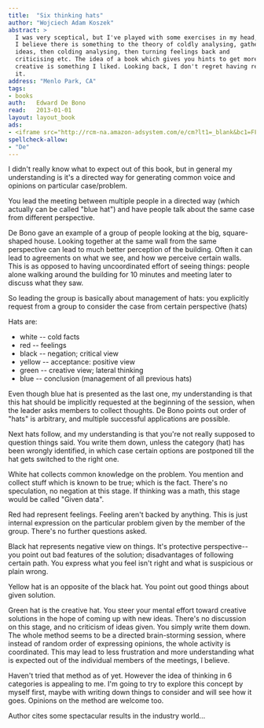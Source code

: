 ```yaml
---
title:	"Six thinking hats"
author: "Wojciech Adam Koszek"
abstract: >
  I was very sceptical, but I've played with some exercises in my head, and
  I believe there is something to the theory of coldly analysing, gather
  ideas, then colding analysing, then turning feelings back and
  criticising etc. The idea of a book which gives you hints to get more
  creative is something I liked. Looking back, I don't regret having read
  it.
address: "Menlo Park, CA"
tags:
- books
auth:	Edward De Bono
read:	2013-01-01
layout: layout_book
ads:
- <iframe src="http://rcm-na.amazon-adsystem.com/e/cm?lt1=_blank&bc1=FFFFFF&IS2=1&bg1=FFFFFF&fc1=000000&lc1=FF0000&t=wkoszek-20&o=1&p=8&l=as4&m=amazon&f=ifr&ref=ss_til&asins=0316178314" style="width:120px;height:240px;" scrolling="no" marginwidth="0" marginheight="0" frameborder="0"></iframe>
spellcheck-allow:
- "De"
---
```

I didn't really know what to expect out of this book, but in general my
understanding is it's a directed way for generating common voice and
opinions on particular case/problem.

You lead the meeting between multiple people in a directed way (which
actually can be called "blue hat") and have people talk about the same case
from different perspective.

De Bono gave an example of a group of people looking at the big,
square-shaped house. Looking together at the same wall from the same
perspective can lead to much better perception of the building. Often it can
lead to agreements on what we see, and how we perceive certain walls. This
is as opposed to having uncoordinated effort of seeing things: people alone
walking around the building for 10 minutes and meeting later to discuss what
they saw.

So leading the group is basically about management of hats: you explicitly
request from a group to consider the case from certain perspective (hats)

Hats are:

+ white -- cold facts
+ red -- feelings
+ black -- negation; critical view
+ yellow -- acceptance: positive view
+ green -- creative view; lateral thinking
+ blue -- conclusion (management of all previous hats)

Even though blue hat is presented as the last one, my understanding is that
this hat should be implicitly requested at the beginning of the session,
when the leader asks members to collect thoughts. De Bono points out order
of "hats" is arbitrary, and multiple successful applications are possible.

Next hats follow, and my understanding is that you're not really supposed to
question things said. You write them down, unless the category (hat) has
been wrongly identified, in which case certain options are postponed till
the hat gets switched to the right one.

White hat collects common knowledge on the problem. You mention and collect
stuff which is known to be true; which is the fact. There's no speculation,
no negation at this stage. If thinking was a math, this stage would be
called "Given data".

Red had represent feelings. Feeling aren't backed by anything. This is just
internal expression on the particular problem given by the member of the
group. There's no further questions asked.

Black hat represents negative view on things. It's protective
perspective--you point out bad features of the solution; disadvantages of
following certain path. You express what you feel isn't right and what is
suspicious or plain wrong.

Yellow hat is an opposite of the black hat. You point out good things about
given solution.

Green hat is the creative hat. You steer your mental effort toward creative
solutions in the hope of coming up with new ideas. There's no discussion on
this stage, and no criticism of ideas given. You simply write them down.
The whole method seems to be a directed brain-storming session, where
instead of random order of expressing opinions, the whole activity is
coordinated. This may lead to less frustration and more understanding what
is expected out of the individual members of the meetings, I believe.

Haven't tried that method as of yet. However the idea of thinking in 6
categories is appealing to me. I'm going to try to explore this concept by
myself first, maybe with writing down things to consider and will see how it
goes. Opinions on the method are welcome too.

Author cites some spectacular results in the industry world...
